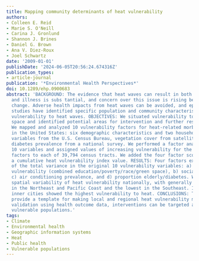```yaml
---
title: Mapping community determinants of heat vulnerability
authors:
- Colleen E. Reid
- Marie S. O'Neill
- Carina J. Gronlund
- Shannon J. Brines
- Daniel G. Brown
- Ana V. Diez-Roux
- Joel Schwartz
date: '2009-01-01'
publishDate: '2024-06-05T20:56:24.674316Z'
publication_types:
- article-journal
publication: '*Environmental Health Perspectives*'
doi: 10.1289/ehp.0900683
abstract: 'BACKGROUND: The evidence that heat waves can result in both increased deaths
  and illness is subs tantial, and concern over this issue is rising because of climate
  change. Adverse health impacts from heat waves can be avoided, and epidemiologic
  studies have identified specific population and community characteristics that mark
  vulnerability to heat waves. OBJECTIVES: We situated vulnerability to heat in geographic
  space and identified potential areas for intervention and further research. METHODS:
  We mapped and analyzed 10 vulnerability factors for heat-related morbidity/mortality
  in the United States: six demographic characteristics and two household air conditioning
  variables from the U.S. Census Bureau, vegetation cover from satellite images, and
  diabetes prevalence from a national survey. We performed a factor analysis of these
  10 variables and assigned values of increasing vulnerability for the four resulting
  factors to each of 39,794 census tracts. We added the four factor scores to obtain
  a cumulative heat vulnerability index value. RESULTS: Four factors explained > 75%
  of the total variance in the original 10 vulnerability variables: a) social/environmental
  vulnerability (combined education/poverty/race/green space), b) social isolation,
  c) air conditioning prevalence, and d) proportion elderly/diabetes. We found substantial
  spatial variability of heat vulnerability nationally, with generally higher vulnerability
  in the Northeast and Pacific Coast and the lowest in the Southeast. In urban areas,
  inner cities showed the highest vulnerability to heat. CONCLUSIONS: These methods
  provide a template for making local and regional heat vulnerability maps. After
  validation using health outcome data, interventions can be targeted at the most
  vulnerable populations.'
tags:
- Climate
- Environmental health
- Geographic information systems
- Heat
- Public health
- Vulnerable populations
---
```

